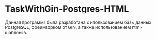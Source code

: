 # TaskWithGin-Postgres-HTML
Данная программа была разработана с ипользованием базы данных PostgreSQL, фреймворком от GIN, а также использованием html-шаблонов.

